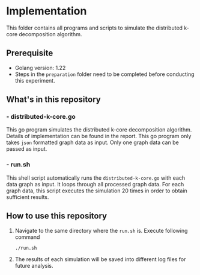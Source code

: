 # Implementation
This folder contains all programs and scripts to simulate the distributed k-core decomposition algorithm.
## Prerequisite
- Golang version: 1.22
- Steps in the `preparation` folder need to be completed before conducting this experiment.
## What's in this repository

### - distributed-k-core.go
This go program simulates the distributed k-core decomposition algorithm. Details of implementation can be found in the report.
This go program only takes `json` formatted graph data as input. Only one graph data can be passed as input.
### - run.sh
This shell script automatically runs the `distributed-k-core.go` with each data graph as input.
It loops through all processed graph data. For each graph data, this script executes the simulation 20 times in order to obtain sufficient results.

## How to use this repository
1. Navigate to the same directory where the `run.sh` is. Execute following command
    ```shell
    ./run.sh
    ```
2. The results of each simulation will be saved into different log files for future analysis.



